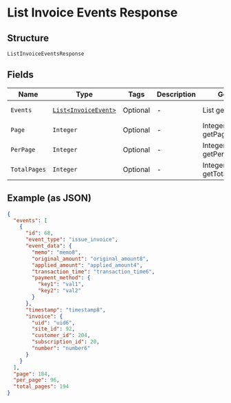 
# List Invoice Events Response

## Structure

`ListInvoiceEventsResponse`

## Fields

| Name | Type | Tags | Description | Getter | Setter |
|  --- | --- | --- | --- | --- | --- |
| `Events` | [`List<InvoiceEvent>`](../../doc/models/invoice-event.md) | Optional | - | List<InvoiceEvent> getEvents() | setEvents(List<InvoiceEvent> events) |
| `Page` | `Integer` | Optional | - | Integer getPage() | setPage(Integer page) |
| `PerPage` | `Integer` | Optional | - | Integer getPerPage() | setPerPage(Integer perPage) |
| `TotalPages` | `Integer` | Optional | - | Integer getTotalPages() | setTotalPages(Integer totalPages) |

## Example (as JSON)

```json
{
  "events": [
    {
      "id": 68,
      "event_type": "issue_invoice",
      "event_data": {
        "memo": "memo8",
        "original_amount": "original_amount8",
        "applied_amount": "applied_amount4",
        "transaction_time": "transaction_time6",
        "payment_method": {
          "key1": "val1",
          "key2": "val2"
        }
      },
      "timestamp": "timestamp8",
      "invoice": {
        "uid": "uid6",
        "site_id": 92,
        "customer_id": 204,
        "subscription_id": 20,
        "number": "number6"
      }
    }
  ],
  "page": 184,
  "per_page": 96,
  "total_pages": 194
}
```

